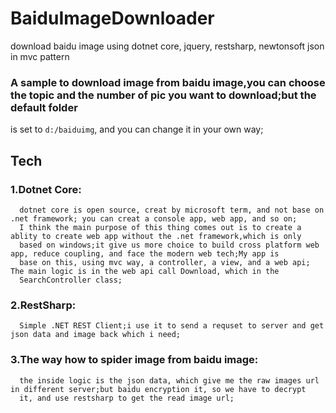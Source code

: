 # BaiduImageDownloader
download baidu image using dotnet core, jquery, restsharp, newtonsoft json in mvc pattern
### A sample to download image from baidu image,you can choose the topic and the number of pic you want to download;but the default folder
is set to `d:/baiduimg`, and you can change it in your own way;
## Tech
### 1.Dotnet Core: 
      dotnet core is open source, creat by microsoft term, and not base on .net framework; you can creat a console app, web app, and so on;
      I think the main purpose of this thing comes out is to create a ablity to create web app without the .net framework,which is only 
      based on windows;it give us more choice to build cross platform web app, reduce coupling, and face the modern web tech;My app is
      base on this, using mvc way, a controller, a view, and a web api; The main logic is in the web api call Download, which in the 
      SearchController class;
### 2.RestSharp: 
      Simple .NET REST Client;i use it to send a requset to server and get json data and image back which i need;
### 3.The way how to spider image from baidu image: 
      the inside logic is the json data, which give me the raw images url in different server;but baidu encryption it, so we have to decrypt
      it, and use restsharp to get the read image url;
